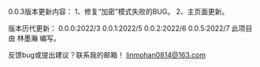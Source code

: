 0.0.3版本更新内容：
    1、修复“加密”模式失败的BUG。
    2、主页面更新。

版本历代更新：
    0.0.0:2022/3
    0.0.1:2022/5
    0.0.2:2022/6
    0.0.5:2022/7
此项目由 林墨瀚 编写。

反馈bug或提出建议？联系我的邮箱！
                  linmohan0814@163.com
                  
